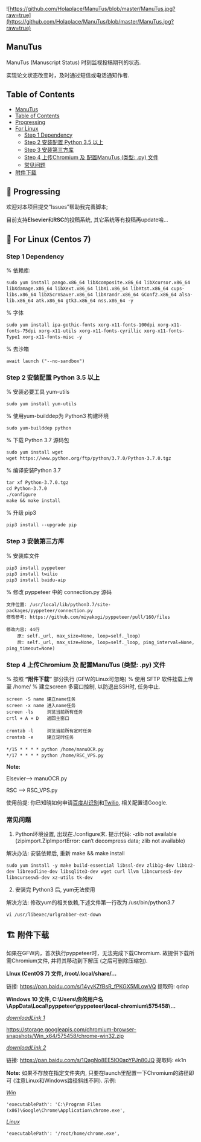 ![https://github.com/Holaplace/ManuTus/blob/master/ManuTus.jpg?raw=true](https://github.com/Holaplace/ManuTus/blob/master/ManuTus.jpg?raw=true)


## ManuTus

ManuTus (Manuscript Status) 时刻监视投稿期刊的状态.

实现论文状态改变时，及时通过短信或电话通知作者.

## Table of Contents

<!--ts-->
   * [ManuTus](#manutus)
   * [Table of Contents](#table-of-contents)
   * [Progressing](#rocket-Progressing)
   * [For Linux](#for-linux)
      * [Step 1 Dependency](#step-1-Dependency)
      * [Step 2 安装配置 Python 3.5 以上](#step-2-安装配置-python-35-以上)
      * [Step 3 安装第三方库](#step-3-安装第三方库)
      * [Step 4 上传Chromium 及 配置ManuTus (类型: .py) 文件](#step-4-上传chromium-及-配置manutus-类型-py-文件)
      * [常见问题](#常见问题)
   * [附件下载](#building_construction-附件下载)
<!--te-->

## :rocket: Progressing
欢迎对本项目提交“Issues”帮助我完善脚本;

目前支持**Elsevier**和**RSC**的投稿系统, 其它系统等有投稿再update哈...


## :pushpin: For Linux (Centos 7)

### Step 1 Dependency

% 依赖库:
```
sudo yum install pango.x86_64 libXcomposite.x86_64 libXcursor.x86_64 libXdamage.x86_64 libXext.x86_64 libXi.x86_64 libXtst.x86_64 cups-libs.x86_64 libXScrnSaver.x86_64 libXrandr.x86_64 GConf2.x86_64 alsa-lib.x86_64 atk.x86_64 gtk3.x86_64 nss.x86_64 -y
```
% 字体
```
sudo yum install ipa-gothic-fonts xorg-x11-fonts-100dpi xorg-x11-fonts-75dpi xorg-x11-utils xorg-x11-fonts-cyrillic xorg-x11-fonts-Type1 xorg-x11-fonts-misc -y
```
% 去沙箱
```
await launch ("--no-sandbox")
```

### Step 2 安装配置 Python 3.5 以上

% 安装必要工具 yum-utils
```
sudo yum install yum-utils
```
% 使用yum-builddep为 Python3 构建环境
```
sudo yum-builddep python
```
% 下载 Python 3.7 源码包
```
sudo yum install wget
wget https://www.python.org/ftp/python/3.7.0/Python-3.7.0.tgz
```
% 编译安装Python 3.7
```
tar xf Python-3.7.0.tgz
cd Python-3.7.0
./configure
make && make install
```
% 升级 pip3
```
pip3 install --upgrade pip
```
### Step 3 安装第三方库
% 安装库文件
```
pip3 install pyppeteer
pip3 install twilio
pip3 install baidu-aip
```
% 修改 pyppeteer 中的 connection.py 源码
```
文件位置: /usr/local/lib/python3.7/site-packages/pyppeteer/connection.py
修改参考: https://github.com/miyakogi/pyppeteer/pull/160/files

修改内容: 44行
	原: self._url, max_size=None, loop=self._loop)
	后: self._url, max_size=None, loop=self._loop, ping_interval=None, ping_timeout=None)
```
### Step 4 上传Chromium 及 配置ManuTus (类型: .py) 文件
% 按照 **“附件下载”** 部分执行 (GFW的Linux可忽略)
% 使用 SFTP 软件挂载上传至 /home/
% 建立screen 多窗口控制, 以防退出SSH时, 任务中止.

```
screen -S name 建立name任务
screen -x name 进入name任务
screen -ls     浏览当前所有任务
crtl + A + D   返回主窗口

crontab -l     浏览当前所有定时任务
crontab -e     建立定时任务

*/15 * * * * python /home/manuOCR.py
*/17 * * * * python /home/RSC_VPS.py
```


**Note:** 

Elsevier--> manuOCR.py

RSC --> RSC_VPS.py

使用前提: 你已知晓如何申请[百度AI识别](https://login.bce.baidu.com/)和[Twilio](https://www.twilio.com/), 相关配置请Google.



### 常见问题
1. Python环境设置, 出现在./configure末. 提示代码: -zlib not available (zipimport.ZipImportError: can‘t decompress data; zlib not available)

解决办法: 安装依赖后, 重新 make && make install
```
sudo yum install -y make build-essential libssl-dev zlib1g-dev libbz2-dev libreadline-dev libsqlite3-dev wget curl llvm libncurses5-dev libncursesw5-dev xz-utils tk-dev
```
2. 安装完 Python3 后, yum无法使用

解决方法: 修改yum的相关依赖,下述文件第一行改为 /usr/bin/python3.7
```
vi /usr/libexec/urlgrabber-ext-down
```


## :building_construction: 附件下载
如果在GFW内，首次执行pyppeteer时，无法完成下载Chromium. 故提供下载所需Chromium文件, 并将其移动到下解压 (之后可删除压缩包).

**LInux (CentOS 7) 文件, /root/.local/share/...**

链接: https://pan.baidu.com/s/14yyKZfBsR_fPKGX5MLowVQ 提取码: qdap

**Windows 10 文件, C:\Users\你的用户名\AppData\Local\pyppeteer\pyppeteer\\local-chromium\575458\\...**

*<u>downloadLink 1</u>*

https://storage.googleapis.com/chromium-browser-snapshots/Win_x64/575458/chrome-win32.zip

*<u>downloadLink 2</u>*

链接: https://pan.baidu.com/s/1QagNo8EE5IO0apYPJn80JQ 提取码: ek1n



**Note:** 如果不存放在指定文件夹内, 只要在launch里配置一下Chromium的路径即可 (注意Linux和Windows路径斜线不同). 示例: 

*<u>Win</u>*

```
'executablePath': 'C:\Program Files (x86)\Google\Chrome\Application\chrome.exe', 
```

*<u>Linux</u>* 

```
'executablePath': '/root/home/chrome.exe',
```
